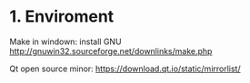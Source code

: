 # 1. Enviroment
Make in windown: install GNU
http://gnuwin32.sourceforge.net/downlinks/make.php

Qt open source minor: https://download.qt.io/static/mirrorlist/

